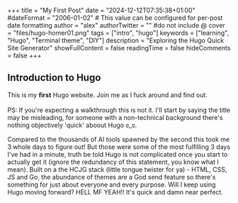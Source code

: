 +++
title = "My First Post"
date = "2024-12-12T07:35:38+01:00"
#dateFormat = "2006-01-02" # This value can be configured for per-post date formatting
author = "alex"
authorTwitter = "" #do not include @
cover = "files/hugo-homer01.png"
tags = ["intro", "hugo"]
keywords = ["learning", "Hugo", "Terminal theme", "DIY"]
description = "Exploring the Hugo Quick Site Generator"
showFullContent = false
readingTime = false
hideComments = false
+++

## Introduction to Hugo

This is my **first** Hugo website. Join me as I fuck around and find out.\
\
PS: If you're expecting a walkthrough this is not it. I'll start by saying the title may be misleading, for someone with a non-technical background there's nothing objectively 'quick' aboout Hugo ಠ_ಠ.





Compared to the thousands of AI tools spawned by the second this took me 3 whole days to figure out! But those were some of the most fulfilling 3 days I've had in a minute, truth be told Hugo is not complicated once you start to actually get it (ignore the redundancy of this statement, you know what I mean). Built on a the HCJG stack (little tongue twister for ya) - HTML, CSS, JS and Go, the abundance of themes are a God send feature so there's something for just about everyone and every purpose. Will I keep using Hugo moving forward? HELL MF YEAH!! It's quick and damn near perfect.

